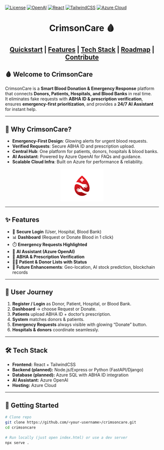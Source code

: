 [![License](https://img.shields.io/badge/license-MIT-green.svg)](LICENSE)
[![OpenAI](https://img.shields.io/badge/AI-Azure%20OpenAI-blue.svg)](https://azure.microsoft.com/en-in/products/ai-services/openai-service)
[![React](https://img.shields.io/badge/frontend-React-red.svg)](https://react.dev/)
[![TailwindCSS](https://img.shields.io/badge/styling-TailwindCSS-blue.svg)](https://tailwindcss.com/)
[![Azure Cloud](https://img.shields.io/badge/cloud-Azure-0078D4.svg)](https://azure.microsoft.com/)

<div align="center">

<h1>CrimsonCare 🩸</h1>
<h2>
<a href="#-getting-started">Quickstart</a> |
<a href="#-features">Features</a> |
<a href="#-tech-stack">Tech Stack</a> |
<a href="#-roadmap">Roadmap</a> |
<a href="#-contributors">Contribute</a>
</h2>

</div>

## 🩸 Welcome to CrimsonCare

CrimsonCare is a **Smart Blood Donation & Emergency Response** platform that connects **Donors, Patients, Hospitals, and Blood Banks** in real time.  
It eliminates fake requests with **ABHA ID & prescription verification**, ensures **emergency-first prioritization**, and provides a **24/7 AI Assistant** for instant help.

---

## 🌟 Why CrimsonCare?

- **Emergency-First Design**: Glowing alerts for urgent blood requests.  
- **Verified Requests**: Secure ABHA ID and prescription upload.  
- **Central Hub**: One platform for patients, donors, hospitals & blood banks.  
- **AI Assistant**: Powered by Azure OpenAI for FAQs and guidance.  
- **Scalable Cloud Infra**: Built on Azure for performance & reliability.  

<div align="center">
<img src="src/logo.jpg" width="140" />
</div>

---

## ✨ Features

- 🔐 **Secure Login** (User, Hospital, Blood Bank)  
- 📊 **Dashboard** (Request or Donate Blood in 1 click)  
- ⏱️ **Emergency Requests Highlighted**  
- 🤖 **AI Assistant (Azure OpenAI)**  
- 🧾 **ABHA & Prescription Verification**  
- 👩‍⚕️ **Patient & Donor Lists with Status**  
- 📍 **Future Enhancements**: Geo-location, AI stock prediction, blockchain records  

---

## 🧭 User Journey

1. **Register / Login** as Donor, Patient, Hospital, or Blood Bank.  
2. **Dashboard** → choose Request or Donate.  
3. **Patients** upload ABHA ID + doctor’s prescription.  
4. **System** matches donors & patients.  
5. **Emergency Requests** always visible with glowing “Donate” button.  
6. **Hospitals & donors** coordinate seamlessly.  

---

## 🛠️ Tech Stack

- **Frontend:** React + TailwindCSS  
- **Backend (planned):** Node.js/Express or Python (FastAPI/Django)  
- **Database (planned):** Azure SQL with ABHA ID integration  
- **AI Assistant:** Azure OpenAI  
- **Hosting:** Azure Cloud  

---

## 🚀 Getting Started

```bash
# Clone repo
git clone https://github.com/<your-username>/crimsoncare.git
cd crimsoncare

# Run locally (just open index.html) or use a dev server
npx serve .

